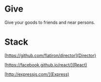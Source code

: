 # Give

Give your goods to friends and near persons.

# Stack

[https://github.com/flatiron/director](Director)

[https://facebook.github.io/react/](React)

[http://expressjs.com/](Express)
